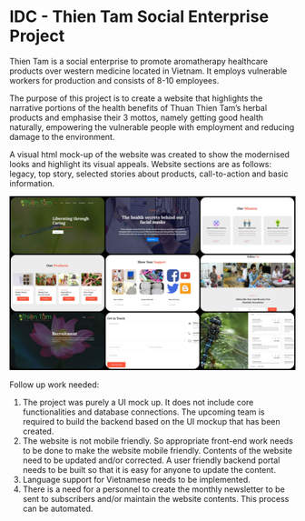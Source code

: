 # IDC - Thien Tam Social Enterprise Project
Thien Tam is a social enterprise to promote aromatherapy healthcare products over western medicine located in Vietnam. It employs vulnerable workers for production and consists of 8-10 employees.

The purpose of this project is to create a website that highlights the narrative portions of the health benefits of Thuan Thien Tam’s herbal products and emphasise their 3 mottos, namely getting good health naturally, empowering the vulnerable people with employment and reducing damage to the environment. 

A visual html mock-up of the website was created to show the modernised looks and highlight its visual appeals. Website sections are as follows: legacy, top story, selected stories about products, call-to-action and basic information.

![Alt text](static/img/github_docs/collage.jpg)

Follow up work needed:
1. The project was purely a UI mock up. It does not include core functionalities and database connections. The upcoming team is required to build the backend based on the UI mockup that has been created. 
2. The website is not mobile friendly. So appropriate front-end work needs to be done to make the website mobile friendly.
Contents of the website need to be updated and/or corrected. A user friendly backend portal needs to be built so that it is easy for anyone to update the content.
3. Language support for Vietnamese needs to be implemented.
4. There is a need for a personnel to create the monthly newsletter to be sent to subscribers and/or maintain the website contents. This process can be automated.
